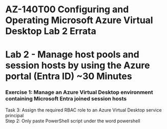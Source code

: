 # AZ-140T00 Configuring and Operating Microsoft Azure Virtual Desktop Lab 2 Errata

# Lab 2 - Manage host pools and session hosts by using the Azure portal (Entra ID) ~30 Minutes

### Exercise 1: Manage an Azure Virtual Desktop environment containing Microsoft Entra joined session hosts

Task 3: Assign the required RBAC role to an Azure Virtual Desktop service principal <br>
Step 2: Only paste PowerShell script under the word powershell <br>
